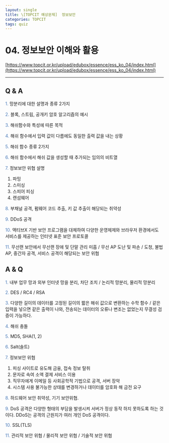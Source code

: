```yaml
---
layout: single
title: \[TOPCIT 예상문제]  정보보안
categories: TOPCIT
tags: quiz
---
```


# 04. 정보보안 이해와 활용

[https://www.topcit.or.kr/upload/edubox/essence/ess_ko_04/index.html](https://www.topcit.or.kr/upload/edubox/essence/ess_ko_04/index.html)

---
## Q & A

<span style="color:#4a7ab9"> 1.</span> 망분리에 대한 설명과 종류 2가지

<span style="color:#4a7ab9"> 2.</span> 블록, 스트림, 공개키 암호 알고리즘의 예시    

<span style="color:#4a7ab9"> 3.</span> 해쉬함수와 특성에 따른 목적    

<span style="color:#4a7ab9"> 4.</span> 해쉬 함수에서 입력 값이 다름에도 동일한 출력 값을 내는 상황      

<span style="color:#4a7ab9"> 5.</span> 해쉬 함수 종류 2가지       

<span style="color:#4a7ab9"> 6.</span> 해쉬 함수에서 해쉬 값을 생성할 때 추가되는 임의의 비트열    

<span style="color:#4a7ab9"> 7.</span> 정보보안 위협 설명  
1) 파밍  
2) 스미싱  
3) 스피어 피싱  
4) 랜섬웨어    

<span style="color:#4a7ab9"> 8.</span> 부채널 공격, 펌웨어 코드 추출, 키 값 추출이 해당되는 취약성  

<span style="color:#4a7ab9"> 9.</span> DDoS 공격      

<span style="color:#4a7ab9"> 10.</span> 액티브X 기반 보안 프로그램을 대체하여 다양한 운영체제와 브라우저 환경에서도 서비스를 제공하는 인터넷 표준 보안 프로토콜    

<span style="color:#4a7ab9"> 11.</span> 무선랜 보안에서 무선랜 장애 및 단말 관리 미흡 / 무선 AP 도난 및 파손 / 도청, 불법 AP, 중간자 공격, 서비스 공격이 해당되는 보안 위협    

## A & Q

<span style="color:#4a7ab9"> 1.</span> 내부 업무 망과 외부 인터넷 망을 분리, 차단 조치 / 논리적 망분리, 물리적 망분리

<span style="color:#4a7ab9"> 2.</span> DES / RC4 / RSA    

<span style="color:#4a7ab9"> 3.</span> 다양한 길이의 데이터를 고정된 길이의 짧은 해쉬 값으로 변환하는 수학 함수 / 같은 입력을 넣으면 같은 출력이 나와, 전송되는 데이터의 오류나 변조는 없었는지 무결성 검증이 가능하다.   
    
<span style="color:#4a7ab9"> 4.</span> 해쉬 충돌      

<span style="color:#4a7ab9"> 5.</span> MD5, SHA(1, 2)       

<span style="color:#4a7ab9"> 6.</span> Salt(솔트)    

<span style="color:#4a7ab9"> 7.</span> 정보보안 위협  
1) 피싱 사이트로 유도해 금융, 접속 정보 탈취  
2) 문자로 속여 소액 결제 서비스 이용  
3) 직무자에게 이메일 등 사회공학적 기법으로 공격, 서버 장악  
4) 시스템 사용 불가능한 상태를 변경하거나 데이터를 암호화 해 금전 요구  

<span style="color:#4a7ab9"> 8.</span> 하드웨어 보안 취약성, 기기 보안위협.

<span style="color:#4a7ab9"> 9.</span> DoS 공격은 다양한 형태의 부담을 발생시켜 서버가 정상 동작 하지 못하도록 하는 것이다. DDoS는 공격의 근원지가 여러 개인 DoS 공격이다.      

<span style="color:#4a7ab9"> 10.</span> SSL(TLS)

<span style="color:#4a7ab9"> 11.</span> 관리적 보안 위협 / 물리적 보안 위협 / 기술적 보안 위협    
